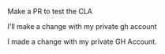 Make a PR to test the CLA

I'll make a change with my private gh account

I made a change with my private GH Account.
